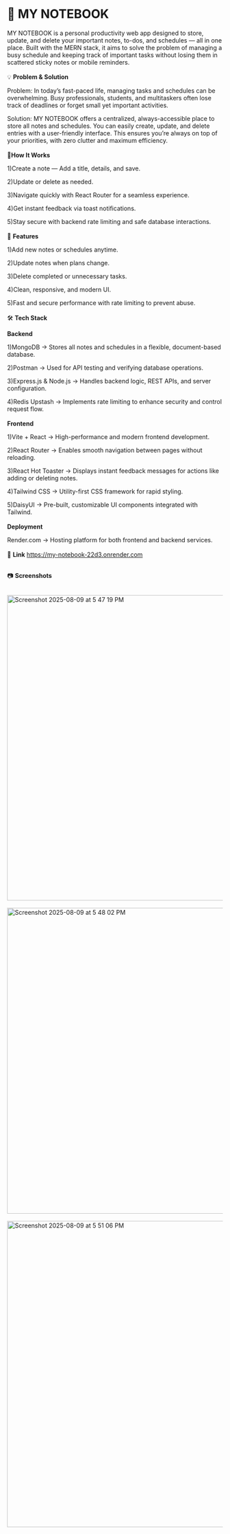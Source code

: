<h1>📓 MY NOTEBOOK</h1>

MY NOTEBOOK is a personal productivity web app designed to store, update, and delete your important notes, to-dos, and schedules — all in one place. Built with the MERN stack, it aims to solve the problem of managing a busy schedule and keeping track of important tasks without losing them in scattered sticky notes or mobile reminders.
<br><br>
💡 **Problem & Solution**

Problem:
In today’s fast-paced life, managing tasks and schedules can be overwhelming. Busy professionals, students, and multitaskers often lose track of deadlines or forget small yet important activities.

Solution:
MY NOTEBOOK offers a centralized, always-accessible place to store all notes and schedules. You can easily create, update, and delete entries with a user-friendly interface. This ensures you’re always on top of your priorities, with zero clutter and maximum efficiency.
<br><br>
📌**How It Works**

1)Create a note — Add a title, details, and save.

2)Update or delete as needed.

3)Navigate quickly with React Router for a seamless experience.

4)Get instant feedback via toast notifications.

5)Stay secure with backend rate limiting and safe database interactions.
    <br><br>
🚀 **Features**

1)Add new notes or schedules anytime.

2)Update notes when plans change.

3)Delete completed or unnecessary tasks.

4)Clean, responsive, and modern UI.

5)Fast and secure performance with rate limiting to prevent abuse.
<br><br>
🛠 **Tech Stack**

**Backend**

1)MongoDB → Stores all notes and schedules in a flexible, document-based database.

2)Postman → Used for API testing and verifying database operations.

3)Express.js & Node.js → Handles backend logic, REST APIs, and server configuration.

4)Redis Upstash → Implements rate limiting to enhance security and control request flow.
<br><br>
**Frontend**

1)Vite + React → High-performance and modern frontend development.

2)React Router → Enables smooth navigation between pages without reloading.

3)React Hot Toaster → Displays instant feedback messages for actions like adding or deleting notes.

4)Tailwind CSS → Utility-first CSS framework for rapid styling.

5)DaisyUI → Pre-built, customizable UI components integrated with Tailwind.
<br><br>
**Deployment**

Render.com → Hosting platform for both frontend and backend services.
<br><br>
🔗 **Link**
https://my-notebook-22d3.onrender.com
<br><br>

📷 **Screenshots**
<br><br>

<img width="1279" height="711" alt="Screenshot 2025-08-09 at 5 47 19 PM" src="https://github.com/user-attachments/assets/e5c412f5-3216-450f-b763-2f881287b6ea" />
<br><br>
<img width="1279" height="712" alt="Screenshot 2025-08-09 at 5 48 02 PM" src="https://github.com/user-attachments/assets/ea3bdea6-4fed-4951-ab54-c6813fe073ed" />
<br><br>
<img width="1279" height="713" alt="Screenshot 2025-08-09 at 5 51 06 PM" src="https://github.com/user-attachments/assets/8ca4f53e-574d-4f3e-bf4f-186391e854f8" />


